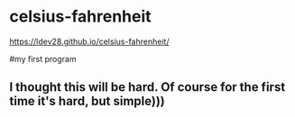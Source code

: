 # celsius-fahrenheit
https://ldev28.github.io/celsius-fahrenheit/

#my first program

## I thought this will be hard. Of course for the first time it's hard, but simple)))
